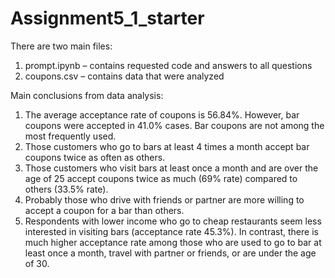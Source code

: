 # Assignment5_1_starter

There are two main files:
1)	prompt.ipynb – contains requested code and answers to all questions
2)	coupons.csv – contains data that were analyzed 

Main conclusions from data analysis:
1)	The average acceptance rate of coupons is 56.84%. However, bar coupons were accepted in 41.0% cases. Bar coupons are not among the most frequently used.
2)	Those customers who go to bars at least 4 times a month accept bar coupons twice as often as others. 
3)	Those customers who visit bars at least once a month and are over the age of 25 accept coupons twice as much (69% rate) compared to others (33.5% rate).
4)	Probably those who drive with friends or partner are more willing to accept a coupon for a bar than others.
5)	Respondents with lower income who go to cheap restaurants seem less interested in visiting bars (acceptance rate 45.3%). In contrast, there is much higher acceptance rate among those who are used to go to bar at least once a month, travel with partner or friends, or are under the age of 30.
